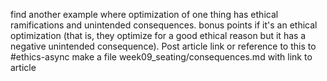 find another example where optimization of one thing has ethical ramifications and unintended consequences. bonus points if it's an ethical optimization (that is, they optimize for a good ethical reason but it has a negative unintended consequence). Post article link or reference to this to #ethics-async
make a file week09_seating/consequences.md with link to article